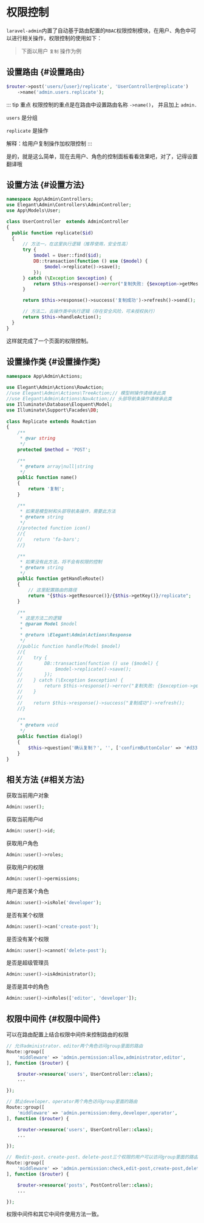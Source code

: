 # 权限控制

`laravel-admin`内置了自动基于路由配置的`RBAC`权限控制模块，在用户、角色中可以进行相关操作，权限控制的使用如下：

> 下面以用户 `复制` 操作为例

## 设置路由 {#设置路由}

```php
$router->post('users/{user}/replicate', 'UserController@replicate')
    ->name('admin.users.replicate');
```

::: tip 重点
权限控制的重点是在路由中设置路由名称 `->name()`， 并且加上 `admin.`

`users` 是分组

`replicate` 是操作

解释：给用户复制操作加权限控制
:::

是的，就是这么简单，现在去用户、角色的控制面板看看效果吧，对了，记得设置翻译哦

## 设置方法 {#设置方法}

```php
namespace App\Admin\Controllers;
use Elegant\Admin\Controllers\AdminController;
use App\Models\User;

class UserController  extends AdminController
{
  public function replicate($id)
  {
      // 方法一，在这里执行逻辑（推荐使用，安全性高）
      try {
          $model = User::find($id);
          DB::transaction(function () use ($model) {
              $model->replicate()->save();
          });
      } catch (\Exception $exception) {
          return $this->response()->error("复制失败: {$exception->getMessage()}")->send();
      }

      return $this->response()->success('复制成功')->refresh()->send();

      // 方法二，去操作类中执行逻辑（存在安全风险，可未授权执行）
      return $this->handleAction();
  }
}
```

这样就完成了一个页面的权限控制。

## 设置操作类 {#设置操作类}

```php
namespace App\Admin\Actions;
    
use Elegant\Admin\Actions\RowAction;
//use Elegant\Admin\Actions\TreeAction;// 模型树操作请继承此类
//use Elegant\Admin\Actions\NavAction;// 头部导航条操作请继承此类
use Illuminate\Database\Eloquent\Model;
use Illuminate\Support\Facades\DB;
    
class Replicate extends RowAction
{
    /**
     * @var string
     */
    protected $method = 'POST';

    /**
     * @return array|null|string
     */
    public function name()
    {
        return '复制';
    }

    /**
     * 如果是模型树和头部导航条操作，需要此方法
     * @return string
     */
    //protected function icon()
    //{
    //    return 'fa-bars';
    //}

    /**
     * 如果没有此方法，将不会有权限的控制
     * @return string
     */
    public function getHandleRoute()
    {
        // 这里配置路由的路径
        return "{$this->getResource()}/{$this->getKey()}/replicate";
    }

    /**
     * 这是方法二的逻辑
     * @param Model $model
     *
     * @return \Elegant\Admin\Actions\Response
     */
    //public function handle(Model $model)
    //{
    //    try {
    //        DB::transaction(function () use ($model) {
    //            $model->replicate()->save();
    //        });
    //    } catch (\Exception $exception) {
    //        return $this->response()->error("复制失败: {$exception->getMessage()}");
    //    }
    //
    //    return $this->response()->success("复制成功")->refresh();
    //}

    /**
     * @return void
     */
    public function dialog()
    {
        $this->question('确认复制？', '', ['confirmButtonColor' => '#d33']);
    }
}
```

## 相关方法 {#相关方法}

获取当前用户对象

```php
Admin::user();
```

获取当前用户id

```php
Admin::user()->id;
```

获取用户角色

```php
Admin::user()->roles;
```

获取用户的权限

```php
Admin::user()->permissions;
```

用户是否某个角色

```php
Admin::user()->isRole('developer');
```

是否有某个权限

```php
Admin::user()->can('create-post');
```

是否没有某个权限

```php
Admin::user()->cannot('delete-post');
```

是否是超级管理员

```php
Admin::user()->isAdministrator();
```

是否是其中的角色

```php
Admin::user()->inRoles(['editor', 'developer']);
```

## 权限中间件 {#权限中间件}

可以在路由配置上结合权限中间件来控制路由的权限

```php
// 允许administrator、editor两个角色访问group里面的路由
Route::group([
    'middleware' => 'admin.permission:allow,administrator,editor',
], function ($router) {

    $router->resource('users', UserController::class);
    ...

});

// 禁止developer、operator两个角色访问group里面的路由
Route::group([
    'middleware' => 'admin.permission:deny,developer,operator',
], function ($router) {

    $router->resource('users', UserController::class);
    ...

});

// 有edit-post、create-post、delete-post三个权限的用户可以访问group里面的路由
Route::group([
    'middleware' => 'admin.permission:check,edit-post,create-post,delete-post',
], function ($router) {

    $router->resource('posts', PostController::class);
    ...

});
```

权限中间件和其它中间件使用方法一致。